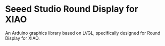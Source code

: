 # Seeed Studio Round Display for XIAO
An Arduino graphics library based on LVGL, specifically designed for Round Display for XIAO.

